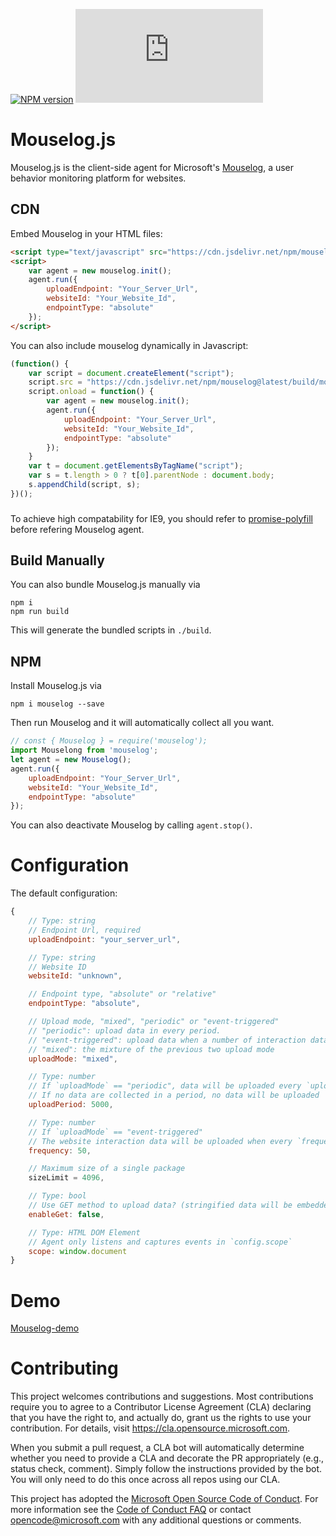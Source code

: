 [![NPM version](https://img.shields.io/npm/v/mouselog)](https://www.npmjs.com/package/mouselog)
![Repo Size](https://img.shields.io/github/repo-size/microsoft/mouselog.js)


Mouselog.js
====

Mouselog.js is the client-side agent for Microsoft's [Mouselog](https://github.com/microsoft/mouselog), a user behavior monitoring platform for websites.

## CDN
Embed Mouselog in your HTML files:
```html
<script type="text/javascript" src="https://cdn.jsdelivr.net/npm/mouselog@latest/build/mouselog.js"></script>
<script>
    var agent = new mouselog.init();
    agent.run({
        uploadEndpoint: "Your_Server_Url",
        websiteId: "Your_Website_Id",
        endpointType: "absolute"
    });
</script>
```
You can also include mouselog dynamically in Javascript:
```Javascript
(function() {
    var script = document.createElement("script");
    script.src = "https://cdn.jsdelivr.net/npm/mouselog@latest/build/mouselog.js";
    script.onload = function() {
        var agent = new mouselog.init();
        agent.run({
            uploadEndpoint: "Your_Server_Url",
            websiteId: "Your_Website_Id",
            endpointType: "absolute"
        });
    }
    var t = document.getElementsByTagName("script");
    var s = t.length > 0 ? t[0].parentNode : document.body;
    s.appendChild(script, s);
})();
```

###
To achieve high compatability for IE9, you should refer to [promise-polyfill](https://github.com/taylorhakes/promise-polyfill) before refering Mouselog agent.

## Build Manually
You can also bundle Mouselog.js manually via
```
npm i
npm run build
```
This will generate the bundled scripts in `./build`.

## NPM
Install Mouselog.js via
```
npm i mouselog --save
```

Then run Mouselog and it will automatically collect all you want.
```Javascript
// const { Mouselog } = require('mouselog');
import Mouselong from 'mouselog';
let agent = new Mouselog();
agent.run({
    uploadEndpoint: "Your_Server_Url",
    websiteId: "Your_Website_Id",
    endpointType: "absolute"
});
```
You can also deactivate Mouselog by calling `agent.stop()`.


# Configuration
The default configuration:

```js
{
    // Type: string
    // Endpoint Url, required
    uploadEndpoint: "your_server_url",

    // Type: string
    // Website ID
    websiteId: "unknown",

    // Endpoint type, "absolute" or "relative"
    endpointType: "absolute",

    // Upload mode, "mixed", "periodic" or "event-triggered"
    // "periodic": upload data in every period.
    // "event-triggered": upload data when a number of interaction data is captured
    // "mixed": the mixture of the previous two upload mode 
    uploadMode: "mixed",

    // Type: number
    // If `uploadMode` == "periodic", data will be uploaded every `uploadPeriod` ms.
    // If no data are collected in a period, no data will be uploaded
    uploadPeriod: 5000,

    // Type: number
    // If `uploadMode` == "event-triggered"
    // The website interaction data will be uploaded when every `frequency` events are captured.
    frequency: 50,

    // Maximum size of a single package
    sizeLimit = 4096,

    // Type: bool
    // Use GET method to upload data? (stringified data will be embedded in URI)
    enableGet: false,

    // Type: HTML DOM Element
    // Agent only listens and captures events in `config.scope`
    scope: window.document
}
```

# Demo
[Mouselog-demo](https://github.com/hsluoyz/mouselog-demo)

# Contributing

This project welcomes contributions and suggestions.  Most contributions require you to agree to a
Contributor License Agreement (CLA) declaring that you have the right to, and actually do, grant us
the rights to use your contribution. For details, visit https://cla.opensource.microsoft.com.

When you submit a pull request, a CLA bot will automatically determine whether you need to provide
a CLA and decorate the PR appropriately (e.g., status check, comment). Simply follow the instructions
provided by the bot. You will only need to do this once across all repos using our CLA.

This project has adopted the [Microsoft Open Source Code of Conduct](https://opensource.microsoft.com/codeofconduct/).
For more information see the [Code of Conduct FAQ](https://opensource.microsoft.com/codeofconduct/faq/) or
contact [opencode@microsoft.com](mailto:opencode@microsoft.com) with any additional questions or comments.
